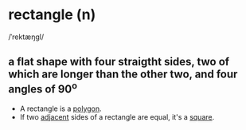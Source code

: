 # rectangle (n)

/ˈrektæŋɡl/

## a flat shape with four straigtht sides, two of which are longer than the other two, and four angles of 90<sup>o</sup>

- A rectangle is a [polygon](polygon-n.md#a-flat-shape-with-at-least-three-straight-sides-and-angles-and-usually-five-or-more).
- If two [adjacent](adjacent-adj.md#next-to-something) sides of a rectangle are equal, it's a [square](square-n.md#a-flat-shape-having-four-straight-equal-sides-and-four-angles-of-90o).